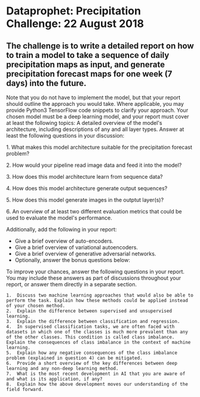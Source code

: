 # Dataprophet: Precipitation Challenge: 22 August 2018

## The challenge is to write a detailed report on how to train a model to take a sequence of daily precipitation maps as input, and generate precipitation forecast maps for one week (7 days) into the future.

Note that you do not have to implement the model, but that your report should outline the approach you would take. Where applicable, you may provide Python3 TensorFlow code snippets to clarify your approach.
Your chosen model must be a deep learning model, and your report must cover at least the following topics:
A detailed overview of the model's architecture, including descriptions of any and all layer types. Answer at least the following questions in your discussion:

1. What makes this model architecture suitable for the precipitation forecast problem?


2. How would your pipeline read image data and feed it into the model?


3. How does this model architecture learn from sequence data?


4. How does this model architecture generate output sequences?


5. How does this model generate images in the outptut layer(s)?


6. An overview of at least two different evaluation metrics that could be used to evaluate the model's performance.

Additionally, add the following in your report:

* Give a brief overview of auto-encoders.
* Give a brief overview of variational autoencoders.
* Give a brief overview of generative adversarial networks.
* Optionally, answer the bonus questions below:


To improve your chances, answer the following questions in your report. You may include these answers as part of discussions throughout your report, or answer them directly in a separate section.

	1.	Discuss two machine learning approaches that would also be able to perform the task. Explain how these methods could be applied instead of your chosen method. 
	2.	Explain the difference between supervised and unsupervised learning. 
	3.	Explain the difference between classification and regression. 
	4.	In supervised classification tasks, we are often faced with datasets in which one of the classes is much more prevalent than any of the other classes. This condition is called class imbalance. Explain the consequences of class imbalance in the context of machine learning. 
	5.	Explain how any negative consequences of the class imbalance problem (explained in question 4) can be mitigated. 
	6.	Provide a short overview of the key differences between deep learning and any non-deep learning method. 
	7.	What is the most recent development in AI that you are aware of and what is its application, if any? 
	8.	Explain how the above development moves our understanding of the field forward.
